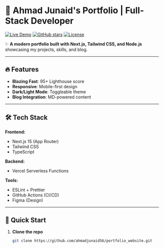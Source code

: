 # 🚀 Ahmad Junaid's Portfolio | Full-Stack Developer

[![Live Demo](https://img.shields.io/badge/Visit-Live%20Demo-brightgreen?style=for-the-badge)](https://ahmadjunaid.vercel.app)
[![GitHub stars](https://img.shields.io/github/stars/yourusername/portfolio?style=for-the-badge)](https://github.com/ahmadjunaid56/portfolio_website)
[![License](https://img.shields.io/badge/License-MIT-blue?style=for-the-badge)](LICENSE)

✨ **A modern portfolio built with Next.js, Tailwind CSS, and Node.js** showcasing my projects, skills, and blog.

---

## 🔥 Features

- **Blazing Fast**: 95+ Lighthouse score
- **Responsive**: Mobile-first design
- **Dark/Light Mode**: Toggleable theme
- **Blog Integration**: MD-powered content

---

## 🛠 Tech Stack

**Frontend:**
- Next.js 15 (App Router)
- Tailwind CSS 
- TypeScript

**Backend:**
- Vercel Serverless Functions

**Tools:**
- ESLint + Prettier
- GitHub Actions (CI/CD)
- Figma (Design)

---

## 🚀 Quick Start

1. **Clone the repo**
   ```bash
   git clone https://github.com/ahmadjunaid56/portfolio_website.git
